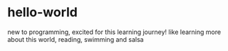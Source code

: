 # hello-world
new to programming, excited for this learning journey!
like learning more about this world, reading, swimming and salsa

